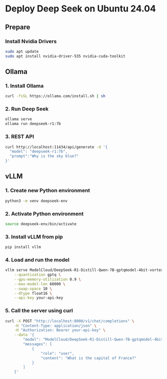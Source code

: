 # Deploy Deep Seek on Ubuntu 24.04

## Prepare

### Install Nvidia Drivers
```bash
sudo apt update
sudo apt install nvidia-driver-535 nvidia-cuda-toolkit
```

## Ollama

### 1. Install Ollama
```bash
curl -fsSL https://ollama.com/install.sh | sh
```

### 2. Run Deep Seek
```bash
ollama serve
ollama run deepseek-r1:7b
```

### 3. REST API
```bash
curl http://localhost:11434/api/generate -d '{
  "model": "deepseek-r1:7b",
  "prompt":"Why is the sky blue?"
}'
```

## vLLM

### 1. Create new Python environment
```bash
python3 -m venv deepseek-env
```

### 2. Activate Python environment
```bash
source deepseek-env/bin/activate
```

### 3. Install vLLM from pip
```bash
pip install vllm
```

### 4. Load and run the model
```bash
vllm serve ModelCloud/DeepSeek-R1-Distill-Qwen-7B-gptqmodel-4bit-vortex-v2 \
    --quantization gptq \
    --gpu-memory-utilization 0.9 \
    --max-model-len 60000 \
    --swap-space 10 \
    --dtype float16 \
    --api-key your-api-key
```

### 5. Call the server using curl
```bash
curl -X POST "http://localhost:8000/v1/chat/completions" \
	-H "Content-Type: application/json" \
	-H "Authorization: Bearer your-api-key" \
	--data '{
		"model": "ModelCloud/DeepSeek-R1-Distill-Qwen-7B-gptqmodel-4bit-vortex-v2",
		"messages": [
			{
				"role": "user",
				"content": "What is the capital of France?"
			}
		]
	}'
```
